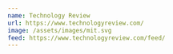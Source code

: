 ```yaml
---
name: Technology Review
url: https://www.technologyreview.com/
image: /assets/images/mit.svg
feed: https://www.technologyreview.com/feed/
---
```

